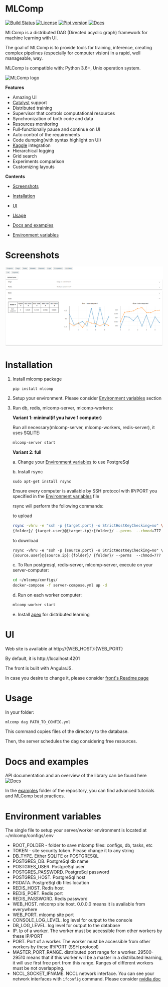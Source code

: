# MLComp

[![Build Status](https://travis-ci.org/lightforever/mlcomp.svg?branch=master)](https://travis-ci.org/lightforever/mlcomp) 
[![License](https://img.shields.io/github/license/lightforever/mlcomp.svg)](LICENSE)
[![Pipi version](https://img.shields.io/pypi/v/mlcomp.svg)](https://pypi.org/project/mlcomp/)
[![Docs](https://img.shields.io/badge/dynamic/json.svg?label=docs&url=https%3A%2F%2Fpypi.org%2Fpypi%2Fmlcomp%2Fjson&query=%24.info.version&colorB=brightgreen&prefix=v)](https://lightforever.github.io/mlcomp/index.html)

MLComp is a distributed DAG (Directed acyclic graph) framework for machine learning with UI.

The goal of MLComp is to provide tools for training, inference, creating complex pipelines
(especially for computer vision) in a rapid, well manageable, way.

MLComp is compatible with: Python 3.6+, Unix operation system.

![MLComp logo](https://github.com/lightforever/mlcomp/raw/master/mlcomp/server/front/src/assets/img/mlcomp_logo.jpg)

**Features**

- Amazing UI
- [Catalyst](https://github.com/catalyst-team/catalyst) support
- Distributed training
- Supervisor that controls computational resources
- Synchronization of both code and data
- Resources monitoring
- Full-functionally pause and continue on UI
- Auto control of the requirements
- Code dumping(with syntax highlight on UI)
- [Kaggle](https://www.kaggle.com/) integration
- Hierarchical logging
- Grid search
- Experiments comparison
- Customizing layouts

**Contents**

- [Screenshots](#screenshots)

- [Installation](#installation)

- [UI](#ui)

- [Usage](#usage)

- [Docs and examples](#docs-and-examples)

- [Environment variables](#environment-variables)

# Screenshots

![reports](docs/imgs/reports.bmp)

# Installation

1. Install mlcomp package

    ```bash
    pip install mlcomp
    ```

2. Setup your environment. Please consider [Environment variables](#environment-variables) section

3. Run db, redis, mlcomp-server, mlcomp-workers:

    **Variant 1: minimal(if you have 1 computer)**
    
    Run all necessary(mlcomp-server, mlcomp-workers, redis-server), it uses SQLITE:
    
    ```bash
    mlcomp-server start
    ```
   
    **Variant 2: full**
    
    a. Change your [Environment variables](#environment-variables) to use PostgreSql
    
    b. Install rsync
    
    ```.env
    sudo apt-get install rsync
    ```
   
    Ensure every computer is available by SSH protocol with IP/PORT you specified
     in the [Environment variables](#environment-variables) file
     
     rsync will perform the following commands:
     
     to upload
     ```bash
     rsync -vhru -e "ssh -p {target.port} -o StrictHostKeyChecking=no" \
     {folder}/ {target.user}@{target.ip}:{folder}/ --perms  --chmod=777
     ```
     to download
     
     ```.env
     rsync -vhru -e "ssh -p {source.port} -o StrictHostKeyChecking=no" \
     {source.user}@{source.ip}:{folder}/ {folder}/ --perms  --chmod=777
     ```
    
    c. To Run postgresql, redis-server, mlcomp-server, execute on your server-computer:
    
     ```bash
    cd ~/mlcomp/configs/
    docker-compose -f server-compose.yml up -d
    ```
    
    d. Run on each worker computer:
    
    ```bash
    mlcomp-worker start
    ```
   
    e. Install [apex](https://github.com/NVIDIA/apex#quick-start) for distributed learning
    
 # UI
 
Web site is available at http://{WEB_HOST}:{WEB_PORT}

By default, it is http://localhost:4201

The front is built with AngularJS.

In case you desire to change it, please consider [front's Readme page](mlcomp/server/front/README.md)
 
 # Usage
 
In your folder:
 ```bash
mlcomp dag PATH_TO_CONFIG.yml
```

This command copies files of the directory to the database.

Then, the server schedules the dag considering free resources. 
 
# Docs and examples
 
API documentation and an overview of the library can be
 found here [![Docs](https://img.shields.io/badge/dynamic/json.svg?label=docs&url=https%3A%2F%2Fpypi.org%2Fpypi%2Fmlcomp%2Fjson&query=%24.info.version&colorB=brightgreen&prefix=v)](https://lightforever.github.io/mlcomp/index.html)

In the [examples](examples/) folder of the repository, you can find advanced tutorials and MLComp best practices.

# Environment variables

The single file to setup your server/worker environment is located at ~/mlcomp/configs/.env

- ROOT_FOLDER - folder to save mlcomp files: configs, db, tasks, etc
- TOKEN - site security token. Please change it to any string
- DB_TYPE. Either SQLITE or POSTGRESQL
- POSTGRES_DB. PostgreSql db name
- POSTGRES_USER. PostgreSql user
- POSTGRES_PASSWORD. PostgreSql password
- POSTGRES_HOST. PostgreSql host
- PGDATA. PostgreSql db files location
- REDIS_HOST. Redis host
- REDIS_PORT. Redis port
- REDIS_PASSWORD. Redis password
- WEB_HOST. mlcomp site host. 0.0.0.0 means it is available from everywhere
- WEB_PORT. mlcomp site port
- CONSOLE_LOG_LEVEL. log level for output to the console
- DB_LOG_LEVEL. log level for output to the database
- IP. Ip of a worker. The worker must be accessible from other workers by these IP/PORT
- PORT. Port of a worker. The worker must be accessible from other workers by these IP/PORT (SSH protocol)
- MASTER_PORT_RANGE. distributed port range for a worker. 29500-29510 means that if
this worker will be a master in a distributed learning, it will use first free port
from this range. Ranges of different workers must be not overlapping.
- NCCL_SOCKET_IFNAME. NCCL network interface. 
You can see your network interfaces with `ifconfig` command.
 Please consider [nvidia doc](https://docs.nvidia.com/deeplearning/sdk/nccl-developer-guide/docs/env.html)
 